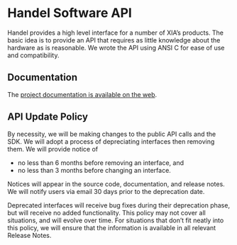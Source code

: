 # Handel Software API

Handel provides a high level interface for a number of XIA’s products. The basic idea
is to provide an API that requires as little knowledge about the hardware as is
reasonable. We wrote the API using ANSI C for ease of use and compatibility.

## Documentation

The [project documentation is available on the web](https://handel.xia.com).

## API Update Policy

By necessity, we will be making changes to the public API calls and the SDK. We will
adopt a process of depreciating interfaces then removing them. We will provide notice of

* no less than 6 months before removing an interface, and
* no less than 3 months before changing an interface.

Notices will appear in the source code, documentation, and release notes. We will
notify users via email 30 days prior to the deprecation date.

Deprecated interfaces will receive bug fixes during their deprecation phase, but will
receive no added functionality. This policy may not cover all situations, and will
evolve over time. For situations that don’t fit neatly into this policy, we will
ensure that the information is available in all relevant Release Notes.
